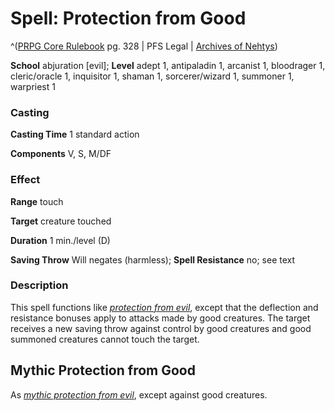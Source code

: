 # Spell: Protection from Good

^([PRPG Core Rulebook][ss-protection-from-good] pg. 328 | PFS Legal | [Archives of Nehtys][sn-protection-from-good])

**School** abjuration [evil]; **Level** adept 1, antipaladin 1, arcanist 1, bloodrager 1, cleric/oracle 1, inquisitor 1, shaman 1, sorcerer/wizard 1, summoner 1, warpriest 1

### Casting

**Casting Time** 1 standard action  

**Components** V, S, M/DF

### Effect

**Range** touch  

**Target** creature touched  

**Duration** 1 min./level (D)  

**Saving Throw** Will negates (harmless); **Spell Resistance** no; see text

### Description

This spell functions like _[protection from evil]_, except that the deflection and resistance bonuses apply to attacks made by good creatures. The target receives a new saving throw against control by good creatures and good summoned creatures cannot touch the target.

## Mythic Protection from Good

As _[mythic protection from evil]_, except against good creatures.

[ss-protection-from-good]: http://paizo.com/pathfinderRPG/v57
[sn-protection-from-good]: http://www.archivesofnethys.com/SpellDisplay.aspx?ItemName=Protection%20from%20Good
[protection from evil]: http://www.archivesofnethys.com/SpellDisplay.aspx?ItemName=protection%20from%20evil
[mythic protection from evil]: http://www.archivesofnethys.com/SpellDisplay.aspx?ItemName=mythic%20protection%20from%20evil